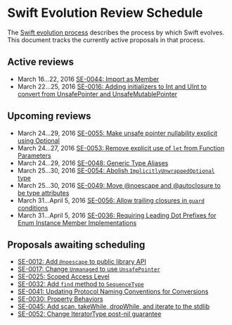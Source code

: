 # Swift Evolution Review Schedule

The [Swift evolution process][evolution-process] describes the process
by which Swift evolves. This document tracks the currently active
proposals in that process.

## Active reviews

* March 16...22, 2016 [SE-0044: Import as Member](proposals/0044-import-as-member.md)
* March 22...25, 2016 [SE-0016: Adding initializers to Int and UInt to convert from UnsafePointer and UnsafeMutablePointer](proposals/0016-initializers-for-converting-unsafe-pointers-to-ints.md)

## Upcoming reviews

* March 24...29, 2016 [SE-0055: Make unsafe pointer nullability explicit using Optional](proposals/0055-optional-unsafe-pointers.md)
* March 24...27, 2016 [SE-0053: Remove explicit use of `let` from Function Parameters](proposals/0053-remove-let-from-function-parameters.md)
* March 24...29, 2016 [SE-0048: Generic Type Aliases](proposals/0048-generic-typealias.md)
* March 25...30, 2016 [SE-0054: Abolish `ImplicitlyUnwrappedOptional` type](proposals/0054-abolish-iuo.md)
* March 25...30, 2016 [SE-0049: Move @noescape and @autoclosure to be type attributes](proposals/0049-noescape-autoclosure-type-attrs.md)
* March 31...April 5, 2016 [SE-0056: Allow trailing closures in `guard` conditions](proposals/0056-trailing-closures-in-guard.md)
* March 31...April 5, 2016 [SE-0036: Requiring Leading Dot Prefixes for Enum Instance Member Implementations](proposals/0036-enum-dot.md)

## Proposals awaiting scheduling

* [SE-0012: Add `@noescape` to public library API](proposals/0012-add-noescape-to-public-library-api.md)
* [SE-0017: Change `Unmanaged` to use `UnsafePointer`](proposals/0017-convert-unmanaged-to-use-unsafepointer.md)
* [SE-0025: Scoped Access Level](proposals/0025-scoped-access-level.md)
* [SE-0032: Add `find` method to `SequenceType`](proposals/0032-sequencetype-find.md)
* [SE-0041: Updating Protocol Naming Conventions for Conversions](proposals/0041-conversion-protocol-conventions.md)
* [SE-0030: Property Behaviors](proposals/0030-property-behavior-decls.md)
* [SE-0045: Add scan, takeWhile, dropWhile, and iterate to the stdlib](proposals/0045-scan-takewhile-dropwhile.md)
* [SE-0052: Change IteratorType post-nil guarantee](proposals/0052-iterator-post-nil-guarantee.md)

[evolution-process]: process.md  "The Swift evolution process"

